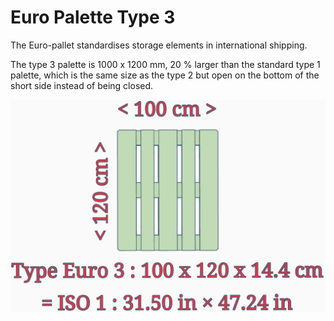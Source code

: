 # Euro Palette Type 3

The Euro-pallet standardises storage elements in international shipping.

The type 3 palette is 1000 x 1200 mm, 20 % larger than the standard type 1 palette, 
which is the same size as the type 2 but open on the bottom of the short side instead of 
being closed.

![Alt text](Standard-Euro-3.png "Euro Palette Type 3")
